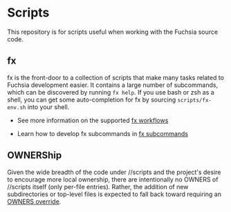 # Scripts

This repository is for scripts useful when working with the Fuchsia source code.

## fx

fx is the front-door to a collection of scripts that make many tasks related to
Fuchsia development easier. It contains a large number of subcommands, which can
be discovered by running `fx help`. If you use bash or zsh as a shell, you can
get some auto-completion for fx by sourcing `scripts/fx-env.sh` into your shell.

* See more information on the supported [fx workflows](/docs/development/build/fx.md)

* Learn how to develop fx subcommands in [fx subcommands](/tools/devshell/README.md)

## OWNERShip

Given the wide breadth of the code under //scripts and the project's desire to
encourage more local ownership, there are intentionally no OWNERS of //scripts
itself (only per-file entries). Rather, the addition of new subdirectories or
top-level files is expected to fall back toward requiring an
[OWNERS override][owners-override].

[owners-override]: https://fuchsia.dev/fuchsia-src/development/source_code/owners?hl=en#owners_override

